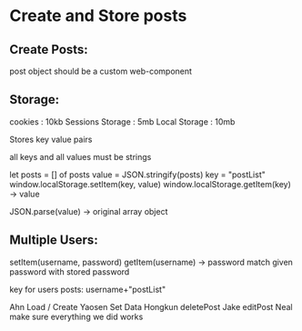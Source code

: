 # Create and Store posts

## Create Posts:

post object should be a custom web-component


## Storage:

cookies : 10kb
Sessions Storage : 5mb
Local Storage : 10mb

Stores key value pairs

all keys and all values must be strings

let posts = [] of posts
value = JSON.stringify(posts)
key = "postList"
window.localStorage.setItem(key, value)
window.localStorage.getItem(key) -> value

JSON.parse(value) -> original array object


## Multiple Users:

setItem(username, password)
getItem(username) -> password
match given password with stored password

key for users posts: username+"postList"

Ahn Load / Create
Yaosen Set Data
Hongkun deletePost
Jake editPost
Neal make sure everything we did works 
